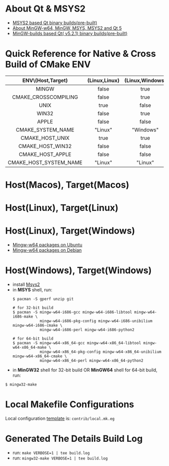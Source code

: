 [mingw_w64_packages_on_ubuntu_url]: https://launchpad.net/ubuntu/+source/mingw-w64
[mingw_w64_packages_on_debian_url]: https://packages.debian.org/sid/mingw-w64

# About Qt & MSYS2

- [MSYS2 based Qt binary builds(pre-built)](https://github.com/Alexpux/MINGW-packages)
- [About MinGW-w64, MinGW, MSYS, MSYS2 and Qt 5](http://wiki.qt.io/MinGW-64-bit)
- [MinGW-builds based Qt( v5.2.1) binary builds(pre-built)](https://sourceforge.net/projects/mingwbuilds/files/external-binary-packages/Qt-Builds/)

# Quick Reference for Native & Cross Build of CMake ENV

|  ENV\\(Host,Target)  |(Linux,Linux) | (Linux,Windows) | (Windows,Windows) | (MacOS,MacOS) |
|:--------------------:|:------------:|:---------------:|:-----------------:|:-------------:|
|        MINGW         |    false     |      true       |       true        |     false     |
| CMAKE_CROSSCOMPILING |    false     |      true       |       false       |     false     |
|        UNIX          |    true      |      false      |       false       |     true      |
|        WIN32         |    false     |      true       |       true        |     false     |
|        APPLE         |    false     |      false      |       false       |     true      |
|   CMAKE_SYSTEM_NAME  |   "Linux"    |    "Windows"    |     "Windows"     |    "Darwin"   |
|    CMAKE_HOST_UNIX   |    true      |      true       |       false       |     true      |
|    CMAKE_HOST_WIN32  |    false     |      false      |       true        |     false     |
|    CMAKE_HOST_APPLE  |    false     |      false      |       false       |     true      |
|CMAKE_HOST_SYSTEM_NAME|   "Linux"    |     "Linux"     |     "Windows"     |    "Darwin"   |

# Host(Macos), Target(Macos)
# Host(Linux), Target(Linux)
# Host(Linux), Target(Windows)

- [Mingw-w64 packages on Ubuntu][mingw_w64_packages_on_ubuntu_url]
- [Mingw-w64 packages on Debian][mingw_w64_packages_on_debian_url]

# Host(Windows), Target(Windows)
  - install [Msys2](http://www.msys2.org/)
  - in **MSYS** shell, run:
    ```
    $ pacman -S gperf unzip git

    # for 32-bit build
    $ pacman -S mingw-w64-i686-gcc mingw-w64-i686-libtool mingw-w64-i686-make \
                mingw-w64-i686-pkg-config mingw-w64-i686-unibilium mingw-w64-i686-cmake \
                mingw-w64-i686-perl mingw-w64-i686-python2

    # for 64-bit build
    $ pacman -S mingw-w64-x86_64-gcc mingw-w64-x86_64-libtool mingw-w64-x86_64-make \
                mingw-w64-x86_64-pkg-config mingw-w64-x86_64-unibilium mingw-w64-x86_64-cmake \
                mingw-w64-x86_64-perl mingw-w64-x86_64-python2
    ```
  - in **MinGW32** shell for 32-bit build OR **MinGW64** shell for 64-bit build, run:
  ```
  $ mingw32-make
  ```

# Local Makefile Configurations
Local configuration [template](contrib/local.mk.eg) is: `contrib/local.mk.eg`

# Generated The Details Build Log
- run: `make VERBOSE=1 | tee build.log`
- run: `mingw32-make VERBOSE=1 | tee build.log`
